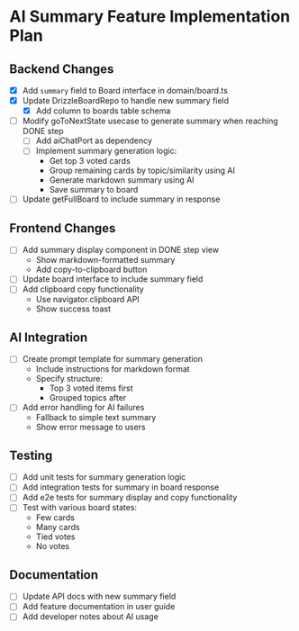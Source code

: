 # AI Summary Feature Implementation Plan

## Backend Changes

- [x] Add `summary` field to Board interface in domain/board.ts
- [x] Update DrizzleBoardRepo to handle new summary field
  - [x] Add column to boards table schema
- [ ] Modify goToNextState usecase to generate summary when reaching DONE step
  - [ ] Add aiChatPort as dependency
  - [ ] Implement summary generation logic:
    - Get top 3 voted cards
    - Group remaining cards by topic/similarity using AI
    - Generate markdown summary using AI
    - Save summary to board
- [ ] Update getFullBoard to include summary in response

## Frontend Changes

- [ ] Add summary display component in DONE step view
  - Show markdown-formatted summary
  - Add copy-to-clipboard button
- [ ] Update board interface to include summary field
- [ ] Add clipboard copy functionality
  - Use navigator.clipboard API
  - Show success toast

## AI Integration

- [ ] Create prompt template for summary generation
  - Include instructions for markdown format
  - Specify structure:
    - Top 3 voted items first
    - Grouped topics after
- [ ] Add error handling for AI failures
  - Fallback to simple text summary
  - Show error message to users

## Testing

- [ ] Add unit tests for summary generation logic
- [ ] Add integration tests for summary in board response
- [ ] Add e2e tests for summary display and copy functionality
- [ ] Test with various board states:
  - Few cards
  - Many cards
  - Tied votes
  - No votes

## Documentation

- [ ] Update API docs with new summary field
- [ ] Add feature documentation in user guide
- [ ] Add developer notes about AI usage
